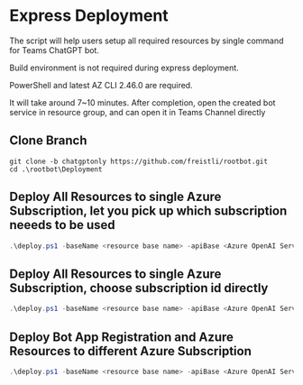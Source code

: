 # Express Deployment

The script will help users setup all required resources by single command for Teams ChatGPT bot. 

Build environment is not required during express deployment. 

PowerShell and latest AZ CLI 2.46.0 are required.

It will take around 7~10 minutes. After completion, open the created bot service in resource group, and can open it in Teams Channel directly

## Clone Branch

```
git clone -b chatgptonly https://github.com/freistli/rootbot.git
cd .\rootbot\Deployment
```

## Deploy All Resources to single Azure Subscription, let you pick up which subscription neeeds to be used 

```powershell
.\deploy.ps1 -baseName <resource base name> -apiBase <Azure OpenAI Service Url> -apiKey <Azure OpenAI Key> -chatGPTDeployName <ChatGPT Model Deployment name> -sameSubscription $true -zipUrl "https://github.com/freistli/rootbot/releases/download/Release/code_20230323-144829.zip"
```

## Deploy All Resources to single Azure Subscription, choose subscription id directly

```powershell
.\deploy.ps1 -baseName <resource base name> -apiBase <Azure OpenAI Service Url> -apiKey <Azure OpenAI Key> -chatGPTDeployName <ChatGPT Model Deployment name> -aadSubscription <Bot App Registration Azure Subscription id> -sameSubscription $true -zipUrl "https://github.com/freistli/rootbot/releases/download/Release/code_20230323-144829.zip"
```

## Deploy Bot App Registration and Azure Resources to different Azure Subscription

```powershell
.\deploy.ps1 -baseName <resource base name> -apiBase <Azure OpenAI Service Url> -apiKey <Azure OpenAI Key> -chatGPTDeployName <ChatGPT Model Deployment name> -sameSubscription $false -zipUrl "https://github.com/freistli/rootbot/releases/download/Release/code_20230323-144829.zip"
```
